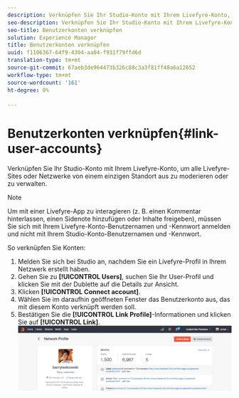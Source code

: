 ```yaml
---
description: Verknüpfen Sie Ihr Studio-Konto mit Ihrem Livefyre-Konto, um alle Livefyre-Sites oder Netzwerke von einem einzigen Standort aus zu moderieren oder zu verwalten.
seo-description: Verknüpfen Sie Ihr Studio-Konto mit Ihrem Livefyre-Konto, um alle Livefyre-Sites oder Netzwerke von einem einzigen Standort aus zu moderieren oder zu verwalten.
seo-title: Benutzerkonten verknüpfen
solution: Experience Manager
title: Benutzerkonten verknüpfen
uuid: f1106367-64f9-4304-aa04-f931f79ffd6d
translation-type: tm+mt
source-git-commit: 67aeb3de964473b326c88c3a3f81ff48a6a12652
workflow-type: tm+mt
source-wordcount: '161'
ht-degree: 0%

---
```



# Benutzerkonten verknüpfen{#link-user-accounts}

Verknüpfen Sie Ihr Studio-Konto mit Ihrem Livefyre-Konto, um alle Livefyre-Sites oder Netzwerke von einem einzigen Standort aus zu moderieren oder zu verwalten.

>[!NOTE]
>
>Um mit einer Livefyre-App zu interagieren (z. B. einen Kommentar hinterlassen, einen Sidenote hinzufügen oder Inhalte freigeben), müssen Sie sich mit Ihrem Livefyre-Konto-Benutzernamen und -Kennwort anmelden und nicht mit Ihrem Studio-Konto-Benutzernamen und -Kennwort.

So verknüpfen Sie Konten:

1. Melden Sie sich bei Studio an, nachdem Sie ein Livefyre-Profil in Ihrem Netzwerk erstellt haben.
1. Gehen Sie zu **[!UICONTROL Users]**, suchen Sie Ihr User-Profil und klicken Sie mit der Dublette auf die Details zur Ansicht.
1. Klicken **[!UICONTROL Connect account]**.
1. Wählen Sie im daraufhin geöffneten Fenster das Benutzerkonto aus, das mit diesem Konto verknüpft werden soll.
1. Bestätigen Sie die **[!UICONTROL Link Profile]**-Informationen und klicken Sie auf **[!UICONTROL Link]**. ![](assets/UsersConnectAccount-1024x311.png)

